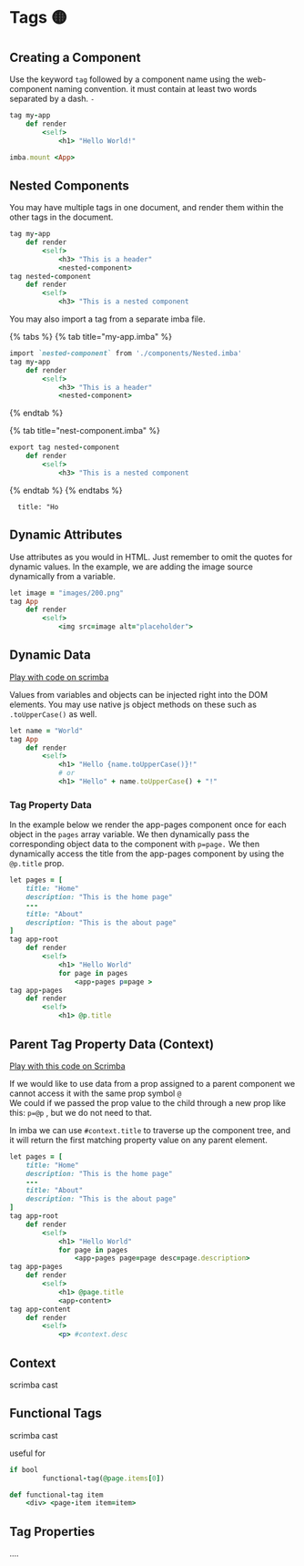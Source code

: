 # Tags 🟡

## Creating a Component

Use the keyword `tag` followed by a component name using the web-component naming convention. it must contain at least two words separated by a dash. `-` 

```ruby
tag my-app
    def render
        <self>
            <h1> "Hello World!"

imba.mount <App>

```

## Nested Components

You may have multiple tags in one document, and render them within the other tags in the document.

```ruby
tag my-app
	def render
		<self>
			<h3> "This is a header"
			<nested-component>
tag nested-component
	def render
		<self>
			<h3> "This is a nested component
```

You may also import a tag from a separate imba file.

{% tabs %}
{% tab title="my-app.imba" %}
```ruby
import `nested-component` from './components/Nested.imba'
tag my-app
	def render
		<self>
			<h3> "This is a header"
			<nested-component>
```
{% endtab %}

{% tab title="nest-component.imba" %}
```ruby
export tag nested-component
	def render
		<self>
			<h3> "This is a nested component
```
{% endtab %}
{% endtabs %}

```
  title: "Ho
```

## Dynamic Attributes

Use attributes as you would in HTML. Just remember to omit the quotes for dynamic values. In the example, we are adding the image source dynamically from a variable.

```ruby
let image = "images/200.png"
tag App
	def render
		<self>
			<img src=image alt="placeholder">
```

## Dynamic Data

[Play with code on scrimba](https://scrimba.com/c/cRqydLsD)

Values from variables and objects can be injected right into the DOM elements. You may use native js object methods on these such as `.toUpperCase()` as well.

```ruby
let name = "World"
tag App
	def render
		<self>
			<h1> "Hello {name.toUpperCase()}!"
			# or
			<h1> "Hello" + name.toUpperCase() + "!"
```

### Tag Property Data

In the example below we render the app-pages component once for each object in the `pages` array variable. We then dynamically pass the corresponding object data to the component with `p=page.` We then dynamically access the title from the app-pages component by using the `@p.title` prop.

```ruby
let pages = [
	title: "Home"
	description: "This is the home page"
	---
	title: "About"
	description: "This is the about page"
]
tag app-root
	def render
		<self>
			<h1> "Hello World"
			for page in pages
				<app-pages p=page >
tag app-pages
	def render
		<self>
			<h1> @p.title
```

## Parent Tag Property Data \(Context\)



[Play with this code on Scrimba](https://scrimba.com/c/cRqydLsD)

If we would like to use data from a prop assigned to a parent component we cannot access it with the same prop symbol `@`   
We could if we passed the prop value to the child through a new prop like this: `p=@p` , but we do not need to that. 

In imba we can use `#context.title` to traverse up the component tree, and it will return the first matching property value on any parent element.

```ruby
let pages = [
	title: "Home"
	description: "This is the home page"
	---
	title: "About"
	description: "This is the about page"
]
tag app-root
	def render
		<self>
			<h1> "Hello World"
			for page in pages
				<app-pages page=page desc=page.description>
tag app-pages
	def render
		<self>
			<h1> @page.title
			<app-content>
tag app-content
	def render
		<self>
			<p> #context.desc
```

## 

## Context

scrimba cast

## Functional Tags

scrimba cast

useful for

```ruby
if bool
		functional-tag(@page.items[0])

def functional-tag item
	<div> <page-item item=item>
```

## Tag Properties

....



